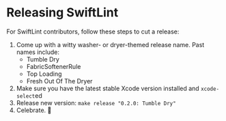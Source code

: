# Releasing SwiftLint

For SwiftLint contributors, follow these steps to cut a release:

1. Come up with a witty washer- or dryer-themed release name. Past names include:
    * Tumble Dry
    * FabricSoftenerRule
    * Top Loading
    * Fresh Out Of The Dryer
1. Make sure you have the latest stable Xcode version installed and
  `xcode-select`ed
1. Release new version: `make release "0.2.0: Tumble Dry"`
1. Celebrate. :tada:
